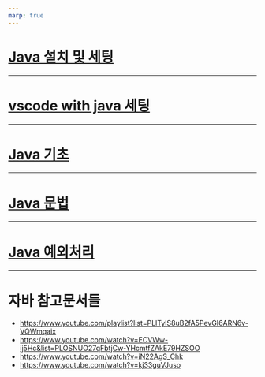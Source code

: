 ```yaml
---
marp: true
---
```

# [Java 설치 및 세팅](./java%20설치%20및%20세팅.md)

---
# [vscode with java 세팅](./vscode%20with%20java.md)

---
# [Java 기초](./자바%20기초.md)

---
# [Java 문법](./java%20문법.md)

---
# [Java 예외처리](./java%20예외처리.md)

---
# 자바 참고문서들 
- https://www.youtube.com/playlist?list=PLlTylS8uB2fA5PevGI6ARN6v-VQWmqaix
- https://www.youtube.com/watch?v=ECVWw-ij5Hc&list=PLOSNUO27qFbtjCw-YHcmtfZAkE79HZSOO
- https://www.youtube.com/watch?v=iN22AgS_Chk
- https://www.youtube.com/watch?v=kj33guVJuso

